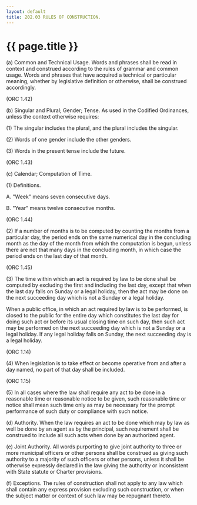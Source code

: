 ```yaml
---
layout: default 
title: 202.03 RULES OF CONSTRUCTION.
---
```


{{ page.title }}
================

​(a) Common and Technical Usage. Words and phrases shall be read in
context and construed according to the rules of grammar and common
usage. Words and phrases that have acquired a technical or particular
meaning, whether by legislative definition or otherwise, shall be
construed accordingly.

(ORC 1.42)

​(b) Singular and Plural; Gender; Tense. As used in the Codified
Ordinances, unless the context otherwise requires:

​(1) The singular includes the plural, and the plural includes the
singular.

​(2) Words of one gender include the other genders.

​(3) Words in the present tense include the future.

(ORC 1.43)

​(c) Calendar; Computation of Time.

​(1) Definitions.

A. "Week" means seven consecutive days.

B. "Year" means twelve consecutive months.

(ORC 1.44)

​(2) If a number of months is to be computed by counting the months from
a particular day, the period ends on the same numerical day in the
concluding month as the day of the month from which the computation is
begun, unless there are not that many days in the concluding month, in
which case the period ends on the last day of that month.

(ORC 1.45)

​(3) The time within which an act is required by law to be done shall be
computed by excluding the first and including the last day, except that
when the last day falls on Sunday or a legal holiday, then the act may
be done on the next succeeding day which is not a Sunday or a legal
holiday.

When a public office, in which an act required by law is to be
performed, is closed to the public for the entire day which constitutes
the last day for doing such act or before its usual closing time on such
day, then such act may be performed on the next succeeding day which is
not a Sunday or a legal holiday. If any legal holiday falls on Sunday,
the next succeeding day is a legal holiday.

(ORC 1.14)

​(4) When legislation is to take effect or become operative from and
after a day named, no part of that day shall be included.

(ORC 1.15)

​(5) In all cases where the law shall require any act to be done in a
reasonable time or reasonable notice to be given, such reasonable time
or notice shall mean such time only as may be necessary for the prompt
performance of such duty or compliance with such notice.

​(d) Authority. When the law requires an act to be done which may by law
as well be done by an agent as by the principal, such requirement shall
be construed to include all such acts when done by an authorized agent.

​(e) Joint Authority. All words purporting to give joint authority to
three or more municipal officers or other persons shall be construed as
giving such authority to a majority of such officers or other persons,
unless it shall be otherwise expressly declared in the law giving the
authority or inconsistent with State statute or Charter provisions.

​(f) Exceptions. The rules of construction shall not apply to any law
which shall contain any express provision excluding such construction,
or when the subject matter or context of such law may be repugnant
thereto.
